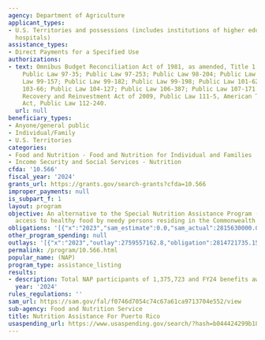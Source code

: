 ```yaml
---
agency: Department of Agriculture
applicant_types:
- U.S. Territories and possessions (includes institutions of higher education and
  hospitals)
assistance_types:
- Direct Payments for a Specified Use
authorizations:
- text: Omnibus Budget Reconciliation Act of 1981, as amended, Title 1, Section 116;
    Public Law 97-35; Public Law 97-253; Public Law 98-204; Public Law 99-114; Public
    Law 99-157; Public Law 99-182; Public Law 99-198; Public Law 101-624; Public Law
    103-66; Public Law 104-127; Public Law 106-387; Public Law 107-171.  American
    Recovery and Reinvestment Act of 2009, Public Law 111-5, American Taxpayer Relief
    Act, Public Law 112-240.
  url: null
beneficiary_types:
- Anyone/general public
- Individual/Family
- U.S. Territories
categories:
- Food and Nutrition - Food and Nutrition for Individual and Families
- Income Security and Social Services - Nutrition
cfda: '10.566'
fiscal_year: '2024'
grants_url: https://grants.gov/search-grants?cfda=10.566
improper_payments: null
is_subpart_f: 1
layout: program
objective: An alternative to the Special Nutrition Assistance Program (SNAP) to provide
  access to healthy food by needy persons residing in the Commonwealth of Puerto Rico.
obligations: '[{"x":"2023","sam_estimate":0.0,"sam_actual":2815630000.0,"usa_spending_actual":2793215724.52},{"x":"2024","sam_estimate":0.0,"sam_actual":2915680000.0,"usa_spending_actual":2860250038.96},{"x":"2025","sam_estimate":0.0,"sam_actual":2922936000.0,"usa_spending_actual":-3502730.6}]'
other_program_spending: null
outlays: '[{"x":"2023","outlay":2759557162.8,"obligation":2814721735.15},{"x":"2024","outlay":2749737561.88,"obligation":2915680000.0},{"x":"2025","outlay":0.0,"obligation":0.0}]'
permalink: /program/10.566.html
popular_name: (NAP)
program_type: assistance_listing
results:
- description: Total NAP participants of 1,375,723 and FY24 benefits awarded is $2,867,098,204.
  year: '2024'
rules_regulations: ''
sam_url: https://sam.gov/fal/f0746d7054c74c67a61ca9713704e552/view
sub-agency: Food and Nutrition Service
title: Nutrition Assistance For Puerto Rico
usaspending_url: https://www.usaspending.gov/search/?hash=b044424299b18f66b695116e40499257
---
```

